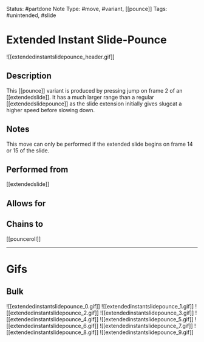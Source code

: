 Status: #partdone
Note Type: #move, #variant, [[pounce]]
Tags: #unintended, #slide 

# Extended Instant Slide-Pounce
![[extendedinstantslidepounce_header.gif]]
## Description
This [[pounce]] variant is produced by pressing jump on frame 2 of an [[extendedslide]]. It has a much larger range than a regular [[extendedslidepounce]] as the slide extension initially gives slugcat a higher speed before slowing down.

## Notes
This move can only be performed if the extended slide begins on frame 14 or 15 of the slide.

## Performed from
[[extendedslide]]

## Allows for


## Chains to
[[pounceroll]]

___
# Gifs
## Bulk
![[extendedinstantslidepounce_0.gif]]
![[extendedinstantslidepounce_1.gif]]
![[extendedinstantslidepounce_2.gif]]
![[extendedinstantslidepounce_3.gif]]
![[extendedinstantslidepounce_4.gif]]
![[extendedinstantslidepounce_5.gif]]
![[extendedinstantslidepounce_6.gif]]
![[extendedinstantslidepounce_7.gif]]
![[extendedinstantslidepounce_8.gif]]
![[extendedinstantslidepounce_9.gif]]